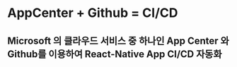 # AppCenter + Github = CI/CD
## Microsoft 의 클라우드 서비스 중 하나인 App Center 와 Github를 이용하여 React-Native App CI/CD 자동화
